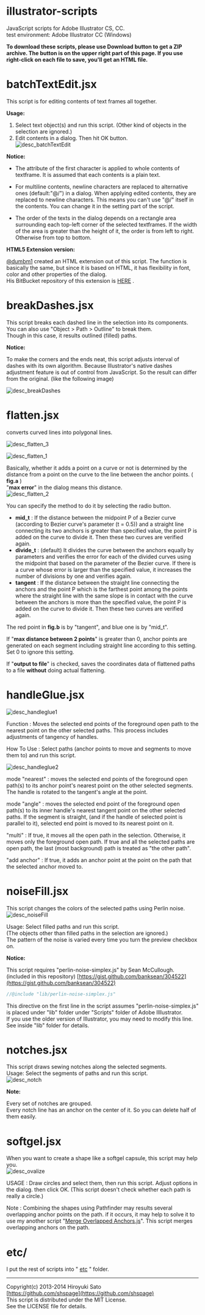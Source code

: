 illustrator-scripts
======================
JavaScript scripts for Adobe Illustrator CS, CC.  
test environment: Adobe Illustrator CC (Windows)

**To download these scripts, please use Download button to get a ZIP archive.
The button is on the upper right part of this page.
If you use right-click on each file to save, you'll get an HTML file.**

batchTextEdit.jsx
======================
This script is for editing contents of text frames all together.

**Usage:**

1. Select text object(s) and run this script.  (Other kind of objects in the selection are ignored.)  
2. Edit contents in a dialog. Then hit OK button.  
![desc_batchTextEdit](https://github.com/shspage/illustrator-scripts/raw/master/image/desc_batchTextEdit.png)

**Notice:**

  - The attribute of the first character is applied to whole contents of textframe.  It is assumed that each contents is a plain text.

  - For multiline contents, newline characters are replaced to alternative ones (default:"@/") in a dialog.  When applying edited contents, they are replaced to newline characters. This means you can't use "@/" itself in the contents.  You can change it in the setting part of the script.

  - The order of the texts in the dialog depends on a rectangle area surrounding each top-left corner of the selected textframes.  If the width of the area is greater than the height of it, the order is from left to right. Otherwise from top to bottom.

**HTML5 Extension version:**

[@dumbm1](https://github.com/dumbm1)
created an HTML extension out of this script.
The function is basically the same, but since it is based on HTML, it has flexibility in font, color and other properties of the dialog.  
His BitBucket repository of this extension is
[HERE](https://bitbucket.org/dumbm1/batch_text_edit)
.

breakDashes.jsx
======================
This script breaks each dashed line in the selection into its components.  
You can also use "Object > Path > Outline" to break them.  
Though in this case, it results outlined (filled) paths.

**Notice:**

To make the corners and the ends neat, this script adjusts interval of dashes with its own algorithm. Because Illustrator's native dashes adjustment feature is out of control from JavaScript. So the result can differ from the original. (like the following image)

![desc_breakDashes](https://github.com/shspage/illustrator-scripts/raw/master/image/desc_breakdashes1.png)


flatten.jsx
======================
converts curved lines into polygonal lines. <!-- (formerly named "brokenCurve.jsx") -->

![desc_flatten_3](https://github.com/shspage/illustrator-scripts/raw/master/image/desc_flatten_3.png)  

![desc_flatten_1](https://github.com/shspage/illustrator-scripts/raw/master/image/desc_flatten_2.png)  

Basically, whether it adds a point on a curve or not is determined by the distance from a point on the curve to the line between the anchor points. ( **fig.a** )  
"**max error**" in the dialog means this distance.  
![desc_flatten_2](https://github.com/shspage/illustrator-scripts/raw/master/image/desc_brokencurve_a.png)  

You can specify the method to do it by selecting the radio button.
* **mid_t** :
If the distance between the midpoint P of a Bezier curve (according to Bezier curve's parameter (t = 0.5)) and a straight line connecting its two anchors is greater than specified value, the point P is added on the curve to divide it. Then these two curves are verified again.
* **divide_t** : (default)
It divides the curve between the anchors equally by parameters and verifies the error for each of the divided curves using the midpoint that based on the parameter of the Bezier curve. If there is a curve whose error is larger than the specified value, it increases the number of divisions by one and verifies again.
* **tangent** :
If the distance between the straight line connecting the anchors and the point P which is the farthest point among the points where the straight line with the same slope is in contact with the curve between the anchors is more than the specified value, the point P  is added on the curve to divide it. Then these two curves are verified again.

The red point in **fig.b** is by "tangent", and blue one is by "mid_t".  

If "**max distance between 2 points**" is greater than 0, anchor points are generated on each segment including straight line according to this setting.  Set 0 to ignore this setting.

If "**output to file**" is checked, saves the coordinates data of flattened paths to a file **without** doing actual flattening.

handleGlue.jsx
======================
![desc_handleglue1](https://github.com/shspage/illustrator-scripts/raw/master/image/desc_handleglue1a.png)  

Function : Moves the selected end points of the foreground open
path to the nearest point on the other selected paths. This process
includes adjustments of tangency of handles.  

How To Use : Select paths (anchor points to move and segments to move
them to) and run this script.  

![desc_handleglue2](https://github.com/shspage/illustrator-scripts/raw/master/image/desc_handleglue2a.png)  

mode "nearest" : moves the selected end points of the foreground
open path(s) to its anchor point's nearest point on the other
selected segments.  The handle is rotated to the tangent's angle
at the point.  

mode "angle" : moves the selected end point of the foreground
open path(s) to its inner handle's nearest tangent point on
the other selected paths.  If the segment is straight, (and
if the handle of selected point is parallel to it), selected
end point is moved to its nearest point on it.  

"multi" : If true, it moves all the open path in the selection.
Otherwise, it moves only the foreground open path.  If true and
all the selected paths are open path, the last (most background)
path is treated as "the other path".  

"add anchor" : If true, it adds an anchor point at the point
on the path that the selected anchor moved to.  


noiseFill.jsx
======================
This script changes the colors of the selected paths using Perlin noise.  
![desc_noiseFill](https://github.com/shspage/illustrator-scripts/raw/master/image/desc_noisefill2.png)

Usage: Select filled paths and run this script.  
(The objects other than filled paths in the selection are ignored.)  
The pattern of the noise is varied every time you turn the preview checkbox on.

**Notice:**

This script requires "perlin-noise-simplex.js" by Sean McCullough. (included in this repository)
[https://gist.github.com/banksean/304522](https://gist.github.com/banksean/304522)  


```javascript
//@include "lib/perlin-noise-simplex.js"
```

This directive on the first line in the script assumes "perlin-noise-simplex.js" is
placed under "lib" folder under "Scripts" folder of Adobe Illlustrator.  
If you use the older version of Illustrator, you may need to modify this line.  See inside "lib" folder for details.

notches.jsx
======================
This script draws sewing notches along the selected segments.  
Usage: Select the segments of paths and run this script.  
![desc_notch](https://github.com/shspage/illustrator-scripts/raw/master/image/desc_notch.png)

**Note:**

Every set of notches are grouped.  
Every notch line has an anchor on the center of it.  So you can delete half of them easily.

softgel.jsx
======================
When you want to create a shape like a softgel capsule, this script may help you.  
![desc_ovalize](https://github.com/shspage/illustrator-scripts/raw/master/image/desc_softgel.png)

USAGE : Draw circles and select them, then run this script.  Adjust options in the dialog.  then click OK.
(This script doesn't check whether each path is really a circle.)

Note : Combining the shapes using Pathfinder may results several overlapping anchor points on the path.  if it occurs, it may help to solve it to use my another script "[Merge Overlapped Anchors.js](http://park12.wakwak.com/~shp/lc/et/en_aics_script.html "Scripts for Adobe Illustrator (10 - CC) (JavaScript)")".  This script merges overlapping anchors on the path.

etc/
======================
I put the rest of scripts into "
[etc](https://github.com/shspage/illustrator-scripts/tree/master/etc)
" folder.


----------------------
Copyright(c) 2013-2014 Hiroyuki Sato  
[https://github.com/shspage](https://github.com/shspage)  
This script is distributed under the MIT License.  
See the LICENSE file for details.  
